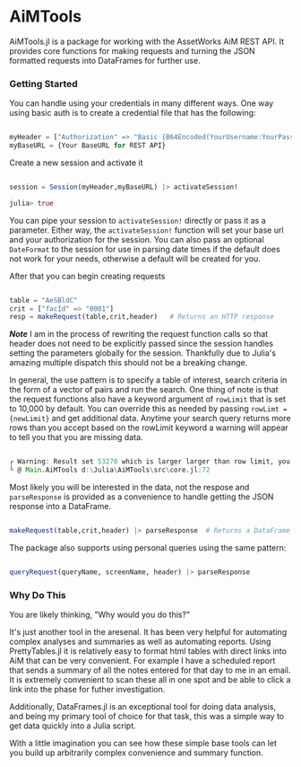 # AiMTools

AiMTools.jl is a package for working with the AssetWorks AiM REST API. It provides core functions for making requests and turning the JSON formatted requests into DataFrames for further use.

### Getting Started

You can handle using your credentials in many different ways. One way using basic auth is to create a credential file that has the following:

```julia

myHeader = ["Authorization" => "Basic {B64Encoded(YourUsername:YourPassword)}"]
myBaseURL = {Your BaseURL for REST API}

```

Create a new session and activate it

```julia

session = Session(myHeader,myBaseURL) |> activateSession!

julia> true
```

You can pipe your session to ```activateSession!``` directly or pass it as a parameter. Either way, the ```activateSession!``` function will set your base url and your authorization for the session. You can also pass an optional ```DateFormat``` to the session for use in parsing date times if the default does not work for your needs, otherwise a default will be created for you.

After that you can begin creating requests

```julia

table = "AeSBldC"
crit = ["facId" => "0001"]
resp = makeRequest(table,crit,header)   # Returns an HTTP response
```

***Note***
I am in the process of rewriting the request function calls so that header does not need to be explicitly passed since the session handles setting the parameters globally for the session. Thankfully due to Julia's amazing multiple dispatch this should not be a breaking change.

In general, the use pattern is to specify a table of interest, search criteria in the form of a vector of pairs and run the search. One thing of note is that the request functions also have a keyword argument of ```rowLimit``` that is set to 10,000 by default. You can override this as needed by passing ```rowLimt = {newLimit}``` and get additional data. Anytime your search query returns more rows than you accept based on the rowLimit keyword a warning will appear to tell you that you are missing data.

```julia

┌ Warning: Result set 53270 which is larger larger than row limit, you are missing data
└ @ Main.AiMTools d:\Julia\AiMTools\src\core.jl:72

```


Most likely you will be interested in the data, not the respose and ```parseResponse``` is provided as a convenience to handle getting the JSON response into a DataFrame.

```julia

makeRequest(table,crit,header) |> parseResponse  # Returns a DataFrame of the the data returned from your query
```


The package also supports using personal queries using the same pattern:

```julia

queryRequest(queryName, screenName, header) |> parseResponse
```

### Why Do This

You are likely thinking, "Why would you do this?" 

It's just another tool in the aresenal. It has been very helpful for automating complex analyses and summaries as well as automating reports. Using PrettyTables.jl it is relatively easy to format html tables with direct links into AiM that can be very convenient. For example I have a scheduled report that sends a summary of all the notes entered for that day to me in an email. It is extremely convenient to scan these all in one spot and be able to click a link into the phase for futher investigation.

Additionally, DataFrames.jl is an exceptional tool for doing data analysis, and being my primary tool of choice for that task, this was a simple way to get data quickly into a Julia script.

With a little imagination you can see how these simple base tools can let you build up arbitrarily complex convenience and summary function.